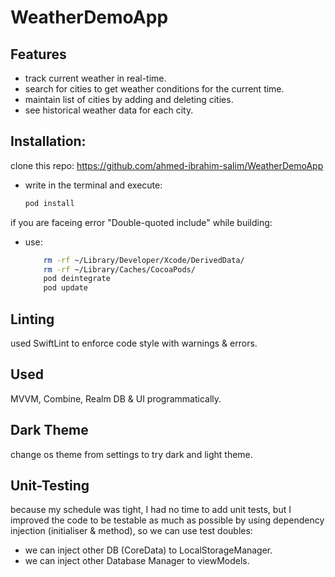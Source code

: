 # WeatherDemoApp

## Features
- track current weather in real-time.
- search for cities to get weather conditions for the current time.
- maintain list of cities by adding and deleting cities.
- see historical weather data for each city.

## Installation:

clone this repo:
https://github.com/ahmed-ibrahim-salim/WeatherDemoApp

-  write in the terminal and execute: <br />

      ```sh
      pod install
      ```

if you are faceing error "Double-quoted include" while building:

- use:
    ```sh
        rm -rf ~/Library/Developer/Xcode/DerivedData/
        rm -rf ~/Library/Caches/CocoaPods/
        pod deintegrate
        pod update
    ```

## Linting
used SwiftLint to enforce code style with warnings & errors.

## Used
MVVM, Combine, Realm DB & UI programmatically.

## Dark Theme
change os theme from settings to try dark and light theme.


## Unit-Testing
because my schedule was tight, I had no time to add unit tests, but I improved the code to be testable as much as possible by using dependency injection (initialiser & method), so we can use test doubles:
- we can inject other DB (CoreData) to LocalStorageManager.
- we can inject other Database Manager to viewModels. 

